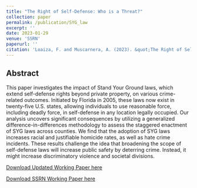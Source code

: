 ```yaml
---
title: "The Right of Self-Defense: Who is a Threat?"
collection: paper
permalink: /publication/SYG_law
excerpt: ''
date: 2023-01-29
venue: 'SSRN'
paperurl: ''
citation: 'Loaiza, F. and Muscarnera, A. (2023). &quot;The Right of Self-Defense: Who is a Threat?&quot;.'
---
```


## Abstract

This paper investigates the impact of Stand Your Ground laws, which extend self-defense rights beyond private property, on various crime-related outcomes. Initiated by Florida in 2005, these laws now exist in twenty-five U.S. states, allowing individuals to use reasonable force, including deadly force, in self-defense in any location legally occupied. Our analysis uncovers significant consequences by utilizing a generalized difference-in-differences methodology to assess the staggered enactment of SYG laws across counties. We find that the adoption of SYG laws increases racial and justifiable homicide rates, as well as hate crime incidents. These results challenge the idea that broadening the scope of self-defense laws will increase public safety by deterring crime. Instead, it might increase discriminatory violence and societal divisions.

[Download Updated Working Paper here](https://fernandoloaizae.github.io/files/SYG_law.pdf)

[Download SSRN Working Paper here](https://papers.ssrn.com/sol3/papers.cfm?abstract_id=4342111)

